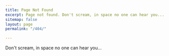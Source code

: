 ```yaml
---
title: Page Not Found
excerpt: Page not found. Don't scream, in space no one can hear you...
sitemap: false
layout: page
permalink: "/404/"

---
```

Don't scream, in space no one can hear you...